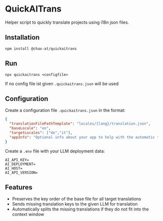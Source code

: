 # QuickAITrans

Helper script to quickly translate projects using i18n json files.

## Installation

```
npm install @chax-at/quickaitrans
```

## Run

```
npx quickaitrans <configfile>
```

If no config file ist given `.quickaitrans.json` will be used

## Configuration

Create a configuration file `.quickaitrans.json` in the format:
```json
{
  "translationFilePathTemplate": "locales/{lang}/translation.json",
  "baseLocale": "en",
  "targetLocales": ["de","it"],
  "appInfo": "Optional info about your app to help with the automatic translation"
}
```

Create a `.env` file with your LLM deployment data:
```
AI_API_KEY=
AI_DEPLOYMENT=
AI_HOST=
AI_API_VERSION=
```

## Features

- Preserves the key order of the base file for all target translations
- Sends missing translation keys to the given LLM for translation
- Automatically splits the missing translations if they do not fit into the context window
